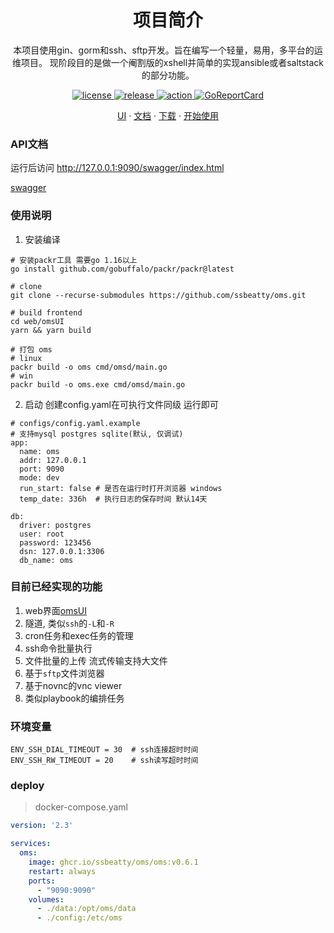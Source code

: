 <h1 align="center">项目简介</h1>

<p align="center">
本项目使用gin、gorm和ssh、sftp开发。旨在编写一个轻量，易用，多平台的运维项目。
现阶段目的是做一个阉割版的xshell并简单的实现ansible或者saltstack的部分功能。
</p>

<p align="center">
  <a href="https://github.com/ssbeatty/oms/blob/dev/LICENSE">
    <img src="https://img.shields.io/github/license/ssbeatty/oms" alt="license">
  </a>
  <a href="https://github.com/ssbeatty/oms/releases">
    <img src="https://img.shields.io/github/v/release/ssbeatty/oms?color=blueviolet&include_prereleases" alt="release">
  </a>
  <a href="https://github.com/ssbeatty/oms/actions">
    <img src="https://github.com/ssbeatty/oms/workflows/BUILD Linux/badge.svg" alt="action">
  </a>
  <a href="https://goreportcard.com/report/github.com/ssbeatty/oms">
  <img src="https://goreportcard.com/badge/github.com/ssbeatty/oms" alt="GoReportCard">
  </a>
</p>

<p align="center">
  <a href="https://github.com/lixin59/omsUI">UI</a>
  ·
  <a href="https://wang918562230.gitbook.io/ssbeattyoms-wen-dang/">文档</a>
  ·
  <a href="https://github.com/ssbeatty/oms/releases">下载</a>
  ·
  <a href="https://wang918562230.gitbook.io/ssbeattyoms-wen-dang/">开始使用</a>
</p>

### API文档

运行后访问 http://127.0.0.1:9090/swagger/index.html

[swagger](./docs/swagger.json)

### 使用说明
1. 安装编译
```shell script
# 安装packr工具 需要go 1.16以上
go install github.com/gobuffalo/packr/packr@latest

# clone
git clone --recurse-submodules https://github.com/ssbeatty/oms.git

# build frontend
cd web/omsUI
yarn && yarn build

# 打包 oms
# linux
packr build -o oms cmd/omsd/main.go
# win
packr build -o oms.exe cmd/omsd/main.go
```

2. 启动 创建config.yaml在可执行文件同级 运行即可
```shell script
# configs/config.yaml.example
# 支持mysql postgres sqlite(默认, 仅调试)
app:
  name: oms
  addr: 127.0.0.1
  port: 9090
  mode: dev
  run_start: false # 是否在运行时打开浏览器 windows
  temp_date: 336h  # 执行日志的保存时间 默认14天

db:
  driver: postgres
  user: root
  password: 123456
  dsn: 127.0.0.1:3306
  db_name: oms
```

### 目前已经实现的功能
1. web界面[omsUI](https://github.com/lixin59/omsUI/blob/master/README.md)
2. 隧道, 类似`ssh`的`-L`和`-R`
3. cron任务和exec任务的管理
4. ssh命令批量执行
5. 文件批量的上传 流式传输支持大文件
6. 基于`sftp`文件浏览器
7. 基于novnc的vnc viewer
8. 类似playbook的编排任务


### 环境变量
```shell
ENV_SSH_DIAL_TIMEOUT = 30  # ssh连接超时时间
ENV_SSH_RW_TIMEOUT = 20    # ssh读写超时时间
```


### deploy
> docker-compose.yaml
```yaml
version: '2.3'

services:
  oms:
    image: ghcr.io/ssbeatty/oms/oms:v0.6.1
    restart: always
    ports:
      - "9090:9090"
    volumes:
      - ./data:/opt/oms/data
      - ./config:/etc/oms
```